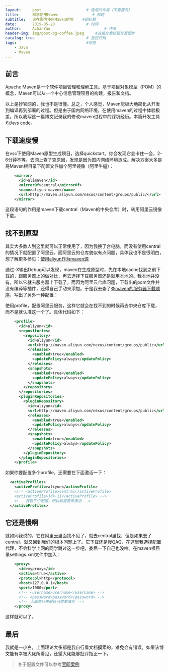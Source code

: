 ```yaml
---
layout:     post   				    # 使用的布局（不需要改）
title:      科学使用Maven 				# 标题 
subtitle:   论在国内使用Maven的坑    #副标题
date:       2019-05-20 				# 时间
author:     AchanYao 						# 作者
header-img: img/post-bg-coffee.jpeg 	#这篇文章标题背景图片
catalog: true 						# 是否归档
tags:								#标签
    - Java
    - Maven
---
```


## 前言

Apache Maven是一个软件项目管理和理解工具。基于项目对象模型（POM）的概念，Maven可以从一个中心信息管理项目的构建，报告和文档。

以上是抄官网的，我也不是很懂。总之，个人感觉，Maven能极大地简化从开发到编译再到部署的过程。但是由于国内网络环境，在使用maven的过程中体验极差。所以我写这一篇博文记录我的修改maven过程中的踩坑经历。本篇开发工具均为vs code。

## 下载速度慢

在vsc下使用Maven原型生成项目，选择quickstart。你会发现它会卡住一会，2-6分钟不等。去网上查了查原因，发现是因为国内网络环境造成。解决方案大多是将Maven根目录下配置文件加个阿里镜像（阿里牛逼）：

```xml
    <mirror>
      <id>alimaven</id>
      <mirrorOf>central</mirrorOf>
      <name>aliyun maven</name>
      <url>http://maven.aliyun.com/nexus/content/groups/public/</url>
    </mirror>
```

这段语句的作用是maven下载central（Maven的中央仓库）时，转用阿里云镜像下载。

## 找不到原型

其实大多数人到这里就可以正常使用了，因为我换了台电脑，而没有使用central的情况下就配置了阿里云。而阿里云的仓库貌似有点问题，具体我也不是很明白，想了解更多参见：[使用aliyun作为maven源](http://softlab.sdut.edu.cn/blog/subaochen/2017/05/%E4%BD%BF%E7%94%A8aliyun%E4%BD%9C%E4%B8%BAmaven%E6%BA%90/)

通过-X输出Debug可以发现，maven在生成原型时，先在本地cache找到之前下载的，跟服务器上的做对比，再去选择下载服务器还是就用本地的。我本地并没有，所以它就去服务器上下载了，而因为阿里云仓库问题，下载出的pom文件并没有编译等插件，还得自己手动来添加。于是我去查了查[maven的服务器下载顺序](https://swenfang.github.io/2018/06/03/Maven-Priority/)，写出了另外一种配置：

使用profile，配置阿里云服务，这样它就会在找不到的时候再去中央仓库下载，而不是就认准这一个了。具体代码如下：

```xml
    <profile>
      <id>aliyun</id>
      <repositories>
        <repository>
          <id>aliyun</id>
          <url>http://maven.aliyun.com/nexus/content/groups/public</url>
          <releases>
            <enabled>true</enabled>
            <updatePolicy>always</updatePolicy>
          </releases>
          <snapshots>
            <enabled>true</enabled>
            <updatePolicy>always</updatePolicy>
          </snapshots>
        </repository>
      </repositories>
      <pluginRepositories>
        <pluginRepository>
          <id>aliyun</id>
          <url>http://maven.aliyun.com/nexus/content/groups/public</url>
          <releases>
            <enabled>true</enabled>
            <updatePolicy>always</updatePolicy>
          </releases>
          <snapshots>
            <enabled>true</enabled>
            <updatePolicy>always</updatePolicy>
          </snapshots>
        </pluginRepository>
      </pluginRepositories>
    </profile>
```

如果你要配置多个profile，还需要在下面激活一下：

```xml
  <activeProfiles>
    <activeProfile>aliyun</activeProfile>
    <!-- <activeProfile>central</activeProfile>
    <activeProfile>jdk-11</activeProfile> -->
    <!-- 我有三个配置，所以我需要来激活 -->
  </activeProfiles>
```

## 它还是慢啊

就如同我说的，它在阿里云里面找不见了，就去central里找，但是如果去了central，就又回到我们的根本问题上了。它下载还是慢QAQ，在这里我选择配置代理，不会科学上网的同学跳过这一步吧，委屈一下自己也没啥。在maven根目录settings.xml文件中加入：

```xml
    <proxy>
      <id>myproxy</id>
      <active>true</active>
      <protocol>http</protocol>
      <host>127.0.0.1</host>
      <port>1080</port>
      <!-- <username>username</username> -->
      <!-- <password>password</password> -->
      <!-- 上面两行根据自己需要填写 -->
    </proxy>
```

这样就可以了。

## 最后

我就是一小白，上面理论大多都是我自行看文档摸索的，难免会有错误。如果该博文能有幸被大佬所看见，还望大佬能够批评指正一下。

> 关于配置文件可以参考[官网案例](http://maven.apache.org/settings.html)